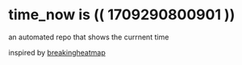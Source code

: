 # time_now is (( 1709290800901 ))

an automated repo that shows the currnent time

inspired by [breakingheatmap](https://github.com/breakingheatmap/breakingheatmap)
